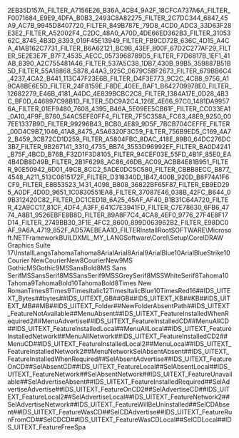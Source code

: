 2EB35D157A_FILTER_A7156E26_B36A_4CB4_9A2F_18CFCA737A6A_FILTER_F0071684_E9E9_4DFA_B0B3_2493C8A82275_FILTER_2C7DC344_6847_45A9_AC7B_9945D8407720_FILTER_849B787E_79D8_4CD0_ADC3_33D63F28E3E2_FILTER_A52002F4_C2DC_48A0_A70D_4DE66ED362B3_FILTER_3105362C_8745_4B3D_8393_019F45E13949_FILTER_FB9CD72B_636C_4D15_A4CA_41AB162C7731_FILTER_B6A62121_BC9B_43EF_800F_67D2C277AF29_FILTER_5E2E3E7F_B7F7_4535_AECC_0573968789D5_FILTER_F7D6817B_1EF1_41AB_8390_A2C755481A46_FILTER_537A5C38_1DB7_430B_99B5_359887B51B5D_FILTER_55A18868_5878_44A3_925C_0679C5BF2673_FILTER_679BB6C4_4237_4CA2_B441_113C47F23E6B_FILTER_D4F3E773_9C2C_4CB8_9756_A19CA8BE6E5D_FILTER_24F8159E_F8DE_40EE_BAF1_B642709978E0_FILTER_12682279_E46B_4181_A4DC_4E839BCBC2C8_FILTER_1384A17E_0D28_4B3C_BF0D_446897C98B1D_FILTER_5DC9A2C4_126E_4E66_97C0_1481DA99576A_FILTER_01EF9480_7608_4395_B46A_5E09EE5CB61F_FILTER_CC033EA1_0A10_4F9F_B760_54AC5EFE0FF4_FILTER_7F5C358A_FC63_48E9_9250_007EE1337B9D_FILTER_99296B43_BCB0_4E89_9D5F_7BCB704CEFFE_FILTER_00D4C9B7_1046_41A8_8475_A5A6320F3C59_FILTER_756B9ED5_C169_4A72_B459_3CB72CD1D259_FILTER_A5804FBC_8DAC_418E_89B0_64DC276DC3B7_FILTER_9B267141_3310_4735_BB74_3553D96992EF_FILTER_BA0D4241_B75F_4BCD_B76B_F32D1F3D8105_FILTER_94CEF03E_55FD_4B1F_85E0_EA4B4DB8D49B_FILTER_2B1F6298_AC86_46DB_AC09_ACBB4E81B951_FILTER_90E50942_6D01_49CB_8CC2_5ADE0DC5C580_FILTER_CBBB8ECC_B877_4548_A211_513C0615172F_FILTER_D318340D_1B47_400B_920D_B8F74A1F6CF9_FILTER_E8B53523_1431_4098_B808_36822BF65F87_FILTER_EB9ED295_A0DF_4D0D_9651_1C0830551EA8_FILTER_37087E46_038B_42FC_B644_09B312420C82_FILTER_DC1CED18_6A25_45AF_AF40_B1B31C64A720_FILTER_42A9CC17_81CF_4DF4_A3FF_641C7E3941FD_FILTER_C7E78630_6FB6_4774_A8B1_9526EBFE8B8D_FILTER_89A8F7C4_4CA8_4EF0_9776_27F4E8F17D14_FILTER_2749BB30_3F1E_4FC2_8600_899D063962B2_FILTER_E98DC0AF_9A6A_4719_852F_AD57AEBEAA1D_FILTERInstallRootSOFTWARE\Microsoft\.NETFrameworkBUILDXML_MY_LANGSoftware\Corel\Setup\CorelDRAW Graphics Suite 17\InstallLangsTahomaTahoma8ArialArial8Arial9ArialBlue10ArialBlueStrike10Courier NewCourierNew8CourierNew9MS GothicMSGothic9MSSansBold8MS Sans SerifMSSansSerif8MSSansSerif9MSSGreySerif8MSSWhiteSerif8Tahoma10Tahoma9TahomaBold10TahomaBold8Times New RomanTimes8Times9TimesItalic12TimesItalicBlue10TimesRed16##IDS_UITEXT_Bytes##bytes##IDS_UITEXT_GB##GB##IDS_UITEXT_KB##KB##IDS_UITEXT_MB##MB##IDS_UITEXT_Folder##NewFolderAbsentPath##IDS_UITEXT_FeatureNotAvailable##MenuAbsent##IDS_UITEXT_FeatureInstalledWhenRequired2##MenuAdvertise##IDS_UITEXT_FeatureInstalledCD##MenuAllCD##IDS_UITEXT_FeatureInstalledLocal##MenuAllLocal##IDS_UITEXT_FeatureInstalledNetwork##MenuAllNetwork##IDS_UITEXT_FeatureInstalledCD2##MenuCD##IDS_UITEXT_FeatureInstalledLocal2##MenuLocal##IDS_UITEXT_FeatureInstalledNetwork2##MenuNetworkSelAbsentAbsent##IDS_UITEXT_FeatureInstalledWhenRequired##SelAbsentAdvertise##IDS_UITEXT_FeatureOnCD##SelAbsentCD##IDS_UITEXT_FeatureLocal##SelAbsentLocal##IDS_UITEXT_FeatureNetwork##SelAbsentNetwork##IDS_UITEXT_FeatureUnavailable##SelAdvertiseAbsent##IDS_UITEXT_FeatureInstalledRequired##SelAdvertiseAdvertise##IDS_UITEXT_FeatureOnCD2##SelAdvertiseCD##IDS_UITEXT_FeatureLocal2##SelAdvertiseLocal##IDS_UITEXT_FeatureNetwork2##SelAdvertiseNetwork##IDS_UITEXT_FeatureWillBeUninstalled##SelCDAbsent##IDS_UITEXT_FeatureWasCD##SelCDAdvertise##IDS_UITEXT_FeatureRunFromCD##SelCDCD##IDS_UITEXT_FeatureWasCDLocal##SelCDLocal##IDS_UITEXT_FeatureFreeSpa